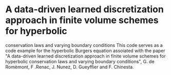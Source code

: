 # A data-driven learned discretization approach in finite volume schemes for hyperbolic
conservation laws and varying boundary conditions
This code serves as a code example for the hyperbolic Burgers equation assoiated with the paper "A data-driven learned discretization approach in finite volume schemes for hyperbolic
conservation laws and varying boundary conditions", G. de Romèmont, F .Renac, J. Nunez, D. Gueyffier and F. Chinesta.